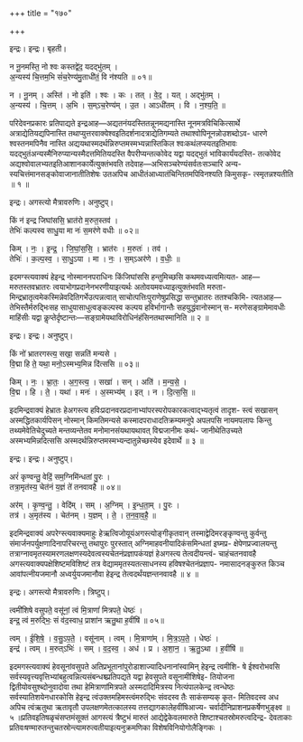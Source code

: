 +++
title = "१७०"

+++


इन्द्रः। इन्द्रः। बृहती।

न नू॒नमस्ति॒ नो श्वः कस्तद्वे॑द॒ यदद्भु॑तम् ।  
अ॒न्यस्य॑ चि॒त्तम॒भि सं॑च॒रेण्य॑मु॒ताधी॑तं॒ वि न॑श्यति ॥ ०१॥

न । नू॒नम् । अस्ति॑ । नो इति॑ । श्वः । कः । तत् । वे॒द॒ । यत् । अद्भु॑तम् ।  
अ॒न्यस्य॑ । चि॒त्तम् । अ॒भि । स॒म्ऽच॒रेण्य॑म् । उ॒त । आऽधी॑तम् । वि । न॒श्य॒ति॒ ॥

परिदेवनप्रकारः प्रतिपाद्यते इन्द्रआह—अद्यतनंयदस्तितन्नूनमद्यनास्ति नूनमत्रविचिकित्सार्थे अत्राद्येतियद्यपिनास्ति तथाप्युत्तरवाक्येश्वइतिदर्शनादत्राद्येतिगम्यते तथाश्वोपिनूनन्नोउशब्दोऽव- धारणे श्वस्तनमपिनैव नास्ति अद्ययथास्मदर्थन्निरुप्तमस्मभ्यन्नास्तिकिल श्वःकथंलप्स्यतइतिभावः यदद्भुतंअन्यस्मैनिरुप्यान्यस्मैदत्तमितियदस्ति वैपरीप्यन्तत्कोवेद यद्वा यदद्भुतं भाविकार्यंयदस्ति- तत्कोवेद अद्यश्वोवालभ्यतइतिआशानकार्येत्युक्तंभवति तदेवाह—अभिसञ्चरेण्यंसर्वतःसञ्चारि अन्य- स्यचित्तंमानसङ्कोवाजानातीतिशेषः उतअपिच आधीतंआध्यातंचिन्तितमपिविनश्यति किमुसकृ- त्स्मृतन्नश्यतीति ॥ १ ॥

इन्द्रः। अगस्त्यो मैत्रावरुणिः। अनुष्टुप्।

किं न॑ इन्द्र जिघांससि॒ भ्रात॑रो म॒रुत॒स्तव॑ ।  
तेभिः॑ कल्पस्व साधु॒या मा नः॑ स॒मर॑णे वधीः ॥ ०२॥

किम् । नः॒ । इ॒न्द्र॒ । जि॒घां॒स॒सि॒ । भ्रात॑रः । म॒रुतः॑ । तव॑ ।  
तेभिः॑ । क॒ल्प॒स्व॒ । सा॒धु॒ऽया । मा । नः॒ । स॒म्ऽअर॑णे । व॒धीः॒ ॥

इदमग्स्त्यवाक्यं हेइन्द्र नोस्माननपराधिनः किंजिघांससि हन्तुमिच्छसि कथमवध्यत्वमित्यत- आह—मरुतस्तवभ्रातरः त्वयाभोगप्रदानेनभरणीयाइत्यर्थः अतोवयमवध्याइत्युक्तंभवति मरुता- मिन्द्रभ्रातृत्वमेकस्मिन्नेवदितिगर्भेउत्पन्नत्वात् साचोत्पत्तिःपुराणेषुप्रसिद्धा सन्तुभ्रातरः ततश्चकिमि- त्यतआह—तेभिस्तैर्मरुद्भिःसह साधुयासाधुत्वङ्कल्पस्व कल्पय हविर्भागान्तैः सहयुद्धंवानोस्मान् स- मरणेसङ्ग्रामेमावधीः माहिंसीः यद्वा कॢप्तेर्दृष्टान्तः—सङ्ग्रामेयथाविरोधिनंहंसिनतथास्मानिति ॥ २ ॥

इन्द्रः। इन्द्रः। अनुष्टुप्।

किं नो॑ भ्रातरगस्त्य॒ सखा॒ सन्नति॑ मन्यसे ।  
वि॒द्मा हि ते॒ यथा॒ मनो॒ऽस्मभ्य॒मिन्न दि॑त्ससि ॥ ०३॥

किम् । नः॒ । भ्रा॒तः॒ । अ॒ग॒स्त्य॒ । सखा॑ । सन् । अति॑ । म॒न्य॒से॒ ।  
वि॒द्म । हि । ते॒ । यथा॑ । मनः॑ । अ॒स्मभ्य॑म् । इत् । न । दि॒त्स॒सि॒ ॥

इदमिन्द्रवाक्यं हेभ्रातः हेअगस्त्य हविःप्रदानवरप्रदानाभ्यांपरस्परोपकारकत्वाद्भ्यतृत्वं तादृश- स्त्वं सखासन् अस्मद्धितकार्यपिसन् नोस्मान् किमतिमन्यसे कस्मादपराधादतिक्रम्यमनुपे अपलपसि नायमपलापः किन्तु तथ्यमेवेतिचेदुच्यते मन्तव्यन्तेतव मनोमानसंयथायथावत् विद्मजानीमः कथं- जानीथेतिउच्यते अस्मभ्यमिन्नदित्ससि अस्मदर्थन्निरुप्तमस्मभ्यन्दातुन्नेच्छस्येव इदेवार्थे ॥ ३ ॥

इन्द्रः। इन्द्रः। अनुष्टुप्।

अरं॑ कृण्वन्तु॒ वेदिं॒ सम॒ग्निमि॑न्धतां पु॒रः ।  
तत्रा॒मृत॑स्य॒ चेत॑नं य॒ज्ञं ते॑ तनवावहै ॥ ०४॥

अर॑म् । कृ॒ण्व॒न्तु॒ । वेदि॑म् । सम् । अ॒ग्निम् । इ॒न्ध॒ता॒म् । पु॒रः ।  
तत्र॑ । अ॒मृत॑स्य । चेत॑नम् । य॒ज्ञम् । ते॒ । त॒न॒वा॒व॒है॒ ॥

इदमिन्द्रवाक्यं अपरेग्स्त्यवाक्यमाहुः हेऋत्विजोयूयंअगस्त्योङ्गीकृतवान् तस्माद्वेदिमरङ्कृण्वन्तु कुर्वन्तु संमार्जनपर्युक्षणादिनापरिचरन्तु तथापुरः पुरस्तात् अग्निमाहवनीयादिकंसमिन्धतां इघ्मप्र- क्षेपेणप्रज्वालयन्तु तत्राग्नावमृतस्यामरणलक्षणस्यदेवत्वस्यचेतनंप्रज्ञापकंयज्ञं हेअगस्त्य तेत्वदीयन्त्वं- चाहंचतनवावहै अगस्त्यवाक्यपक्षेशिष्टमविशिष्टं तत्र वेद्याममृतस्यतत्साधनस्य हविषश्चेतनंप्रज्ञाप- नमासादनङ्कुरुत किञ्च आवांपत्नीयजमानौ अध्वर्युयजमानौवा हेइन्द्र तेत्वदर्थंयज्ञन्तनवावहै ॥ ४ ॥

इन्द्रः। अगस्त्यो मैत्रावरुणिः। त्रिष्टुप्।

त्वमी॑शिषे वसुपते॒ वसू॑नां॒ त्वं मि॒त्राणां॑ मित्रपते॒ धेष्ठः॑ ।  
इन्द्र॒ त्वं म॒रुद्भिः॒ सं व॑द॒स्वाध॒ प्राशा॑न ऋतु॒था ह॒वींषि॑ ॥ ०५॥

त्वम् । ई॒शि॒षे॒ । व॒सु॒ऽप॒ते॒ । वसू॑नाम् । त्वम् । मि॒त्राणा॑म् । मि॒त्र॒ऽप॒ते॒ । धेष्ठः॑ ।  
इन्द्र॑ । त्वम् । म॒रुत्ऽभिः॑ । सम् । व॒द॒स्व॒ । अध॑ । प्र । अ॒शा॒न॒ । ऋ॒तु॒ऽथा । ह॒वींषि॑ ॥

इदमगस्त्यवाक्यं हेवसूनांवसुपते अतिप्रभूतानांपुरोडाशाज्यादिधनानांस्वामिन् हेइन्द्र त्वमीशि- षे ईश्वरोभवसि सर्वस्यवृत्त्यवृत्तिभ्यांबहुत्वन्नित्यसंबन्धश्च्प्रतिपद्यते यद्वा हेवसुपते वसूनामीशिषेइ- तियोजना द्वितीयोवसुश्ब्दोनुवादोवा तथा हेमित्राणांमित्रपते अस्मदादिमित्रस्य नित्यंपालकेन्द्र त्वन्धेष्ठः सर्वस्यातिशयेनधारकोसि हेइन्द्र त्वंउक्तमहिमस्त्वंमरुद्भिः संवदस्व तैः साकंसम्यक् कृत- मितिवदस्व अध अपिच त्वंऋतुथा ऋतावृतौ उपलक्षणमेतत्कालस्य तत्तद्यागकालेहवींषिआज्य- चर्वादीनिप्राशनप्रकर्षेणभुङ्क्ष्व ॥ ५ ॥प्रतिवइतिषळृचंसप्तमंसूक्तं आगस्त्यं त्रैष्टुभं मारुतं आद्येद्वेकेवलमारुते शिष्टाश्चतस्रोमरुत्वदिन्द्र- देवताकाः प्रतिवःषण्मारुतन्तुचतस्रोन्त्यामरुत्वतीयाइत्यनुक्रमणिका विशेषविनियोगोलैङ्गिकः ।
